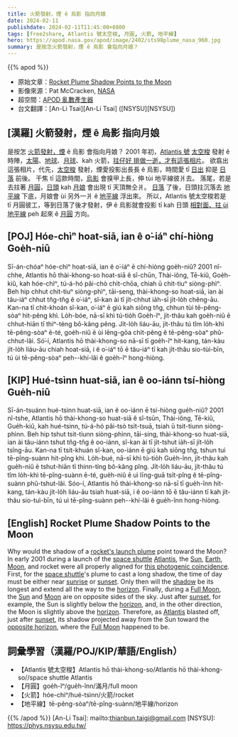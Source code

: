 ```yaml
---
title: 火箭發射，煙 ê 烏影 指向月娘
date: 2024-02-11
publishdate: 2024-02-11T11:45:00+0800
tags: [free2share, Atlantis 號太空梭, 月圓, 火箭, 地平線]
hero: https://apod.nasa.gov/apod/image/2402/sts98plume_nasa_960.jpg
summary: 是按怎火箭發射，煙 ê 烏影 會指向月娘？
---
```


{{% apod %}}

- 原始文章：[Rocket Plume Shadow Points to the Moon](https://apod.nasa.gov/apod/ap240211.html)
- 影像來源：Pat McCracken, [NASA](https://www.nasa.gov/)
- 超空間：[APOD 亂數產生器](https://apod.nasa.gov/apod/random_apod.html)
- 台文翻譯：[An-Li Tsai][An-Li Tsai] ([NSYSU][NSYSU])

## [漢羅] 火箭發射，煙 ê 烏影 指向月娘
是按怎 [火箭發射，煙][rocket's launch plume] ê 烏影 會指向月娘？
2001 年初，[Atlantis 號][Atlantis 1] [太空梭][space shuttle 1] 發射 ê 時陣，[太陽][Sun 1]、[地球][Earth]、[月球][Moon 1]、kah 火箭，[拄仔好 排做一逝，才有這張相片][this photogenic coincidence]。
欲翕出這張相片，代先，[太空梭][space shuttle 2] 發射，煙愛投影出長長 ê 烏影，時間愛 tī [日出][sunrise] 抑是 [日落][sunset 1] 前後。
干焦 tī 這款時間，[烏影][shadow] 會搝甲上長，伸 tùi 地平線彼爿去。
落尾，若是去拄著 [月圓][Full Moon 1]，[日頭][Sun 2] kah [月娘][Moon 2] 會出現 tī 天頂無仝爿。
[日落][sunset 2] 了後，日頭拄沉落去 [地平線][horizon 2] 下底，月娘會 ùi 另外一爿 ê [地平線][horizon 3] 浮出來。
所以，Atlantis 號太空梭若是 tī 月圓彼工，等到日落了後才發射，伊 ê 烏影就會投影 tī kah 日頭 [相對面、拄 ùi 地平線][opposite horizon] peh 起來 ê [月圓][Full Moon 2] 方向。

## [POJ] Hóe-chìⁿ hoat-siā, ian ê o͘-iáⁿ chí-hiòng Goe̍h-niû
Sī-án-chóaⁿ hóe-chìⁿ hoat-siā, ian ê o͘-iáⁿ ē chí-hiòng goe̍h-niû?
2001 nî-chhe, Atlantis hō thài-khong-so hoat-siā ê sî-chūn, Thài-iông, Tē-kiû, Goe̍h-kiû, kah hóe-chìⁿ, tú-á-hó pâi-chò chi̍t-chōa, chiah ū chit-tiuⁿ siòng-phìⁿ.
Beh hip chhut chit-tiuⁿ siòng-phìⁿ, tāi-seng, thài-khong-so hoat-siā, ian ài tâu-iáⁿ chhut tn̂g-tn̂g ê o͘-iáⁿ, sî-kan ài tī ji̍t-chhut ia̍h-sī ji̍t-lo̍h chêng-āu.
Kan-na tī chit-khoán sî-kan, o͘-iáⁿ ē giú kah siōng tn̂g, chhun tùi tē-pêng-sòaⁿ hit-pêng khì.
Lo̍h-bóe, nā-sī khì tú-tio̍h Goe̍h-îⁿ, ji̍t-thâu kah goe̍h-niû ē chhut-hiān tī thiⁿ-téng bô-kâng pêng.
Ji̍t-lo̍h liáu-āu, ji̍t-thâu tú tîm lo̍h-khì tē-pêng-sòaⁿ ē-té, goe̍h-niû ē ùi lēng-gōa chi̍t-pêng ê tē-pêng-sòaⁿ phû-chhut-lâi.
Só͘-í, Atlantis hō thài-khong-so nā-sī tī goe̍h-îⁿ hit-kang, tán-kàu ji̍t-lo̍h liáu-āu chiah hoat-siā, i ê o͘-iáⁿ tō ē tâu-iáⁿ tī kah ji̍t-thâu sio-tùi-bīn, tú ùi tē-pêng-sòaⁿ peh--khí-lâi ê goe̍h-îⁿ hong-hiòng.

## [KIP] Hué-tsìnn huat-siā, ian ê oo-iánn tsí-hiòng Gue̍h-niû
Sī-án-tsuánn hué-tsìnn huat-siā, ian ê oo-iánn ē tsí-hiòng gue̍h-niû?
2001 nî-tshe, Atlantis hō thài-khong-so huat-siā ê sî-tsūn, Thài-iông, Tē-kiû, Gue̍h-kiû, kah hué-tsìnn, tú-á-hó pâi-tsò tsi̍t-tsuā, tsiah ū tsit-tiunn siòng-phìnn.
Beh hip tshut tsit-tiunn siòng-phìnn, tāi-sing, thài-khong-so huat-siā, ian ài tâu-iánn tshut tn̂g-tn̂g ê oo-iánn, sî-kan ài tī ji̍t-tshut ia̍h-sī ji̍t-lo̍h tsîng-āu.
Kan-na tī tsit-khuán sî-kan, oo-iánn ē giú kah siōng tn̂g, tshun tuì tē-pîng-suànn hit-pîng khì.
Lo̍h-bué, nā-sī khì tú-tio̍h Gue̍h-înn, ji̍t-thâu kah gue̍h-niû ē tshut-hiān tī thinn-tíng bô-kâng pîng.
Ji̍t-lo̍h liáu-āu, ji̍t-thâu tú tîm lo̍h-khì tē-pîng-suànn ē-té, gue̍h-niû ē uì līng-guā tsi̍t-pîng ê tē-pîng-suànn phû-tshut-lâi.
Sóo-í, Atlantis hō thài-khong-so nā-sī tī gue̍h-înn hit-kang, tán-kàu ji̍t-lo̍h liáu-āu tsiah huat-siā, i ê oo-iánn tō ē tâu-iánn tī kah ji̍t-thâu sio-tuì-bīn, tú uì tē-pîng-suànn peh--khí-lâi ê gue̍h-înn hong-hiòng.

## [English] Rocket Plume Shadow Points to the Moon
Why would the shadow of a [rocket's launch plume][rocket's launch plume] point toward the Moon?
In early 2001 during a launch of the [space shuttle][space shuttle 1] [Atlantis][Atlantis 1], the [Sun][Sun 1], [Earth][Earth], [Moon][Moon 1], and rocket were all properly aligned for [this photogenic coincidence][this photogenic coincidence].
First, for the [space shuttle][space shuttle 2]'s plume to cast a long shadow, the time of day must be either near [sunrise][sunrise] or [sunset][sunset 1].
Only then will the [shadow][shadow] be its longest and extend all the way to the [horizon][horizon 1].
Finally, during a [Full Moon][Full Moon 1], the [Sun][Sun 2] and [Moon][Moon 2] are on opposite sides of the sky.
Just after [sunset][sunset 2], for example, the Sun is slightly below the [horizon][horizon 2], and, in the other direction, the Moon is slightly above the [horizon][horizon 3].
Therefore, as [Atlantis][Atlantis 2] blasted off, just after [sunset][sunset 3], its shadow projected away from the Sun toward the [opposite horizon][opposite horizon], where the [Full Moon][Full Moon 2] happened to be.

## 詞彙學習（漢羅/POJ/KIP/華語/English）
- 【Atlantis 號太空梭】Atlantis hō thài-khong-so/Atlantis hō thài-khong-so//space shuttle Atlantis
- 【月圓】goe̍h-îⁿ/gue̍h-înn/滿月/full moon
- 【火箭】hóe-chìⁿ/hué-tsìnn/火箭/rocket
- 【地平線】tē-pêng-sòaⁿ/tē-pîng-suànn/地平線/horizon

{{% /apod %}}
[An-Li Tsai]: mailto:thianbun.taigi@gmail.com
[NSYSU]: https://phys.nsysu.edu.tw/

[copyright]: https://apod.nasa.gov/apod/fap/lib/about_apod.html#srapply
[License]: https://creativecommons.org/licenses/by/3.0/

[rocket's launch plume]:https://earthobservatory.nasa.gov/images/1221/smoke-plume
[space shuttle 1]:https://www.nasa.gov/space-shuttle/
[Atlantis 1]:https://www.kennedyspacecenter.com/explore-attractions/shuttle-a-ship-like-no-other/featured-attraction/space-shuttle-atlantis
[Sun 1]:https://science.nasa.gov/sun/
[Earth]:https://apod.nasa.gov/apod/ap220206.html
[Moon 1]:https://svs.gsfc.nasa.gov/5187/
[this photogenic coincidence]:https://visibleearth.nasa.gov/images/1221/smoke-plume
[space shuttle 2]:https://en.wikipedia.org/wiki/Space_Shuttle
[sunrise]:https://apod.nasa.gov/apod/ap170705.html
[sunset 1]:https://apod.nasa.gov/apod/ap231025.html
[shadow]:https://apod.nasa.gov/apod/ap161026.html
[horizon 1]:https://apod.nasa.gov/apod/ap171205.html
[Full Moon 1]:https://apod.nasa.gov/apod/ap000113.html
[Sun 2]:https://apod.nasa.gov/apod/ap010129.html
[Moon 2]:https://apod.nasa.gov/apod/ap180318.html
[sunset 2]:https://apod.nasa.gov/apod/ap060723.html
[horizon 2]:https://en.wikipedia.org/wiki/Horizon
[horizon 3]:https://apod.nasa.gov/apod/ap000320.html
[Atlantis 2]:https://apod.nasa.gov/apod/ap950812.html
[sunset 3]:https://apod.nasa.gov/apod/ap220320.html
[opposite horizon]:https://i2-prod.mirror.co.uk/incoming/article27932447.ece/ALTERNATES/n615/0_PAY-GREAT-DANE-OPTICAL-ILLUSION.jpg
[Full Moon 2]:https://apod.nasa.gov/apod/ap220612.html
